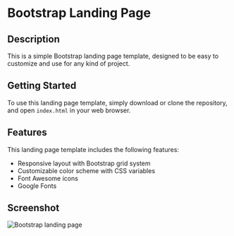 # Bootstrap Landing Page

## Description

This is a simple Bootstrap landing page template, designed to be easy to customize and use for any kind of project.

## Getting Started

To use this landing page template, simply download or clone the repository, and open `index.html` in your web browser.

## Features

This landing page template includes the following features:

- Responsive layout with Bootstrap grid system
- Customizable color scheme with CSS variables
- Font Awesome icons
- Google Fonts


## Screenshot

![Bootstrap landing page](https://dev-to-uploads.s3.amazonaws.com/uploads/articles/ktr3h3fvui04mfxivr7d.png)

